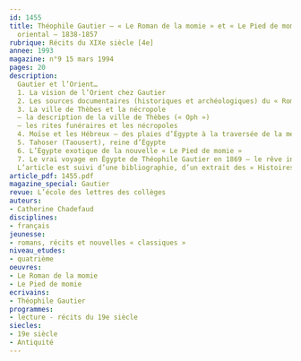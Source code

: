 ```yaml
---
id: 1455
title: Théophile Gautier – « Le Roman de la momie » et « Le Pied de momie », un itinéraire
  oriental – 1838-1857 
rubrique: Récits du XIXe siècle [4e]
annee: 1993
magazine: n°9 15 mars 1994
pages: 20
description: 
  Gautier et l’Orient…
  1. La vision de l’Orient chez Gautier
  2. Les sources documentaires (historiques et archéologiques) du « Roman de la momie »
  3. La ville de Thèbes et la nécropole
  – la description de la ville de Thèbes (« Oph »)
  – les rites funéraires et les nécropoles
  4. Moïse et les Hébreux – des plaies d’Égypte à la traversée de la mer Rouge
  5. Tahoser (Taousert), reine d’Égypte
  6. L’Égypte exotique de la nouvelle « Le Pied de momie »
  7. Le vrai voyage en Égypte de Théophile Gautier en 1869 – le rêve inachevé et la désillusion
  L’article est suivi d’une bibliographie, d’un extrait des « Histoires » d’Hérodote sur les rites funéraires égyptiens, de cartes de l’Égypte ancienne et du site de Thèbes, etc.
article_pdf: 1455.pdf
magazine_special: Gautier
revue: L’école des lettres des collèges
auteurs:
- Catherine Chadefaud
disciplines:
- français
jeunesse:
- romans, récits et nouvelles « classiques »
niveau_etudes:
- quatrième
oeuvres:
- Le Roman de la momie
- Le Pied de momie
ecrivains:
- Théophile Gautier
programmes:
- lecture - récits du 19e siècle
siecles:
- 19e siècle
- Antiquité
---
```

